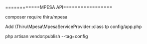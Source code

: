 ============MPESA API=================

composer require thiru/mpesa

Add  \Thiru\Mpesa\MpesaServiceProvider::class tp config/app.php

php artisan vendor:publish --tag=config
